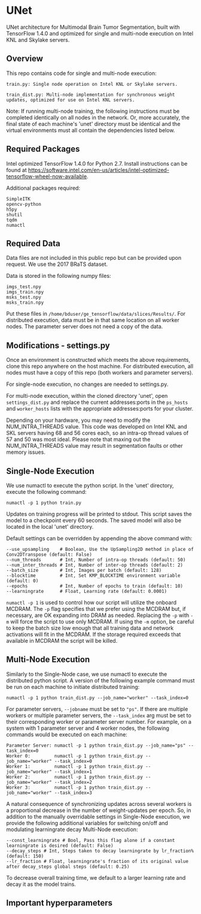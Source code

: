 # UNet

UNet architecture for Multimodal Brain Tumor Segmentation, built with TensorFlow 1.4.0 and optimized for single and multi-node execution on Intel KNL and Skylake servers.

## Overview

This repo contains code for single and multi-node execution:

	train.py: Single node operation on Intel KNL or Skylake servers.

	train_dist.py: Multi-node implementation for synchronous weight updates, optimized for use on Intel KNL servers.

Note: If running multi-node training, the following instructions must be completed identically on all nodes in the network. Or, more accurately, the final state of each machine's 'unet' directory must be identical and the virtual environments must all contain the dependencies listed below.

## Required Packages

Intel optimized TensorFlow 1.4.0 for Python 2.7. Install instructions can be found at https://software.intel.com/en-us/articles/intel-optimized-tensorflow-wheel-now-available.

Additional packages required:

```
SimpleITK
opencv-python
h5py
shutil
tqdm
numactl
```

## Required Data

Data files are not included in this public repo but can be provided upon request. We use the 2017 BRaTS dataset.

Data is stored in the following numpy files: 

```
imgs_test.npy
imgs_train.npy
msks_test.npy
msks_train.npy
```

Put these files in `/home/bduser/ge_tensorflow/data/slices/Results/`. For distributed execution, data must be in that same location on all worker nodes. The parameter server does not need a copy of the data.

## Modifications - settings.py

Once an environment is constructed which meets the above requirements, clone this repo anywhere on the host machine. For distributed execution, all nodes must have a copy of this repo (both workers and parameter servers). 

For single-node execution, no changes are needed to settings.py.

For multi-node execution, within the cloned directory 'unet', open `settings_dist.py` and replace the current addresses:ports in the `ps_hosts` and `worker_hosts` lists with the appropriate addresses:ports for your cluster.

Depending on your hardware, you may need to modify the NUM_INTRA_THREADS value. This code was developed on Intel KNL and SKL servers having 68 and 56 cores each, so an intra-op thread values of 57 and 50 was most ideal. Please note that maxing out the NUM_INTRA_THREADS value may result in segmentation faults or other memory issues.

## Single-Node Execution

We use numactl to execute the python script. In the 'unet' directory, execute the following command:

```
numactl -p 1 python train.py
```

Updates on training progress will be printed to stdout. This script saves the model to a checkpoint every 60 seconds. The saved model will also be located in the local 'unet' directory.

Default settings can be overridden by appending the above command with:

```
--use_upsampling    # Boolean, Use the UpSampling2D method in place of Conv2DTranspose (default: False)
--num_threads       # Int, Number of intra-op threads (default: 50)
--num_inter_threads # Int, Number of inter-op threads (default: 2)
--batch_size        # Int, Images per batch (default: 128)
--blocktime         # Int, Set KMP_BLOCKTIME environment variable (default: 0)
--epochs            # Int, Number of epochs to train (default: 10)
--learningrate      # Float, Learning rate (default: 0.0001)
```

`numactl -p 1` is used to control how our script will utilize the onboard MCDRAM. The `-p` flag specifies that we prefer using the MCDRAM but, if necessary, are OK expanding into DRAM as needed. Replacing the `-p` with `-m` will force the script to use only MCDRAM. If using the `-m` option, be careful to keep the batch size low enough that all training data and network activations will fit in the MCDRAM. If the storage required exceeds that available in MCDRAM the script will be killed.

## Multi-Node Execution

Similarly to the Single-Node case, we use numactl to execute the distributed python script. A version of the following example command must be run on each machine to initiate distributed training:

```
numactl -p 1 python train_dist.py --job_name="worker" --task_index=0
```

For parameter servers, `--jobname` must be set to `"ps"`. If there are multiple workers or multiple parameter servers, the `--task_index` arg must be set to their corresponding worker or parameter server number. For example, on a system with 1 parameter server and 4 worker nodes, the following commands would be executed on each machine:

```
Parameter Server: numactl -p 1 python train_dist.py --job_name="ps" --task_index=0
Worker 0:         numactl -p 1 python train_dist.py --job_name="worker" --task_index=0
Worker 1:         numactl -p 1 python train_dist.py --job_name="worker" --task_index=1
Worker 2:         numactl -p 1 python train_dist.py --job_name="worker" --task_index=2
Worker 3:         numactl -p 1 python train_dist.py --job_name="worker" --task_index=3
```

A natural consequence of synchronizing updates across several workers is a proportional decrease in the number of weight-updates per epoch. So, in addition to the manually overridable settings in Single-Node execution, we provide the following additional variables for switching on/off and modulating learningrate decay Multi-Node execution: 

```
--const_learningrate # Bool, Pass this flag alone if a constant learningrate is desired (default: False)
--decay_steps # Int, Steps taken to decay learningrate by lr_fraction% (default: 150)
--lr_fraction # Float, learningrate's fraction of its original value after decay_steps global steps (default: 0.25)
```

To decrease overall training time, we default to a larger learning rate and decay it as the model trains. 

## Important hyperparameters







